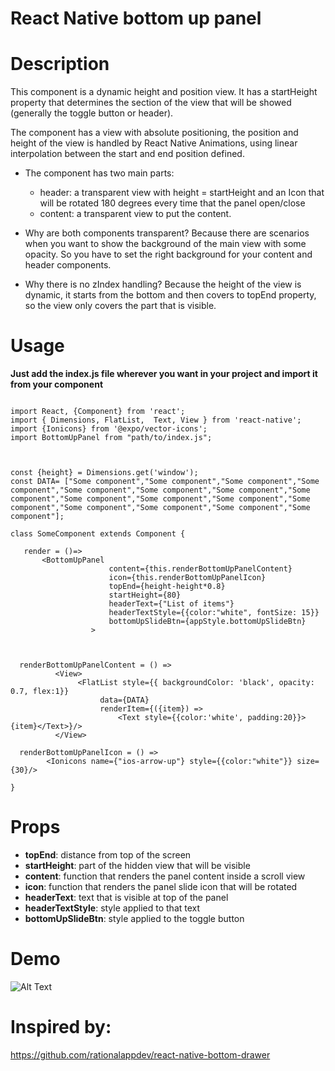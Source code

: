 # React Native bottom up panel

# Description

This component is a dynamic height and position view. It has a startHeight property that determines the section of the
view that will be showed (generally the toggle button or header).
 
The component has a view with absolute positioning, the position and height of the view is handled by React Native Animations, using linear interpolation between the start and end position defined.
 
* The component has two main parts:
    - header: a transparent view with height = startHeight and an Icon that will be rotated 180 degrees every time that the panel open/close
    - content: a transparent view to put the content.
 
* Why are both components transparent?
       Because there are scenarios when you want to show the background of the main view with some opacity. So
      you have to set the right background for your content and header components.
 
* Why there is no zIndex handling?
       Because the height of the view is dynamic, it starts from the bottom and then covers to topEnd property, so
       the view only covers the part that is visible.


# Usage

**Just add the index.js file wherever you want in your project and import it from your component**

```

import React, {Component} from 'react';
import { Dimensions, FlatList,  Text, View } from 'react-native';
import {Ionicons} from '@expo/vector-icons'; 
import BottomUpPanel from "path/to/index.js";



const {height} = Dimensions.get('window');
const DATA= ["Some component","Some component","Some component","Some component","Some component","Some component","Some component","Some component","Some component","Some component","Some component","Some component","Some component","Some component","Some component","Some component"];

class SomeComponent extends Component {

   render = ()=>
       <BottomUpPanel
                      content={this.renderBottomUpPanelContent}
                      icon={this.renderBottomUpPanelIcon}
                      topEnd={height-height*0.8}
                      startHeight={80}
                      headerText={"List of items"}
                      headerTextStyle={{color:"white", fontSize: 15}}
                      bottomUpSlideBtn={appStyle.bottomUpSlideBtn}
                  >
   
                
                
  renderBottomUpPanelContent = () =>
          <View>
               <FlatList style={{ backgroundColor: 'black', opacity: 0.7, flex:1}}
                    data={DATA}
                    renderItem={({item}) =>
                        <Text style={{color:'white', padding:20}}>{item}</Text>}/>
          </View>
          
  renderBottomUpPanelIcon = () =>
        <Ionicons name={"ios-arrow-up"} style={{color:"white"}} size={30}/>        
          
}
```
# Props

- **topEnd**: distance from top of the screen
 - **startHeight**: part of the hidden view that will be visible
 - **content**: function that renders the panel content inside a scroll view
 - **icon**: function that renders the panel slide icon that will be rotated
 - **headerText**: text that is visible at top of the panel
 - **headerTextStyle**: style applied to that text
 - **bottomUpSlideBtn**: style applied to the toggle button
 
 # Demo
 
 ![Alt Text](https://im5.ezgif.com/tmp/ezgif-5-ac705ab625.gif)


# Inspired by: 
  https://github.com/rationalappdev/react-native-bottom-drawer


 

 
